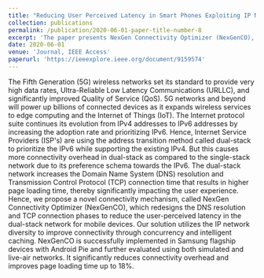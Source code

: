 ```yaml
---
title: "Reducing User Perceived Latency in Smart Phones Exploiting IP Network Diversity"
collection: publications
permalink: /publication/2020-06-01-paper-title-number-8
excerpt: 'The paper presents NexGen Connectivity Optimizer (NexGenCO), a solution to reduce user-perceived latency in dual-stack networks by optimizing DNS resolution and TCP connection phases. By leveraging concurrency and intelligent caching, NexGenCO enhances connectivity and improves page loading times, as demonstrated through real-world implementation and evaluation.'
date: 2020-06-01
venue: 'Journal, IEEE Access'
paperurl: 'https://ieeexplore.ieee.org/document/9159574'
---
```


The Fifth Generation (5G) wireless networks set its standard to provide very high data rates, Ultra-Reliable Low Latency Communications (URLLC), and significantly improved Quality of Service (QoS). 5G networks and beyond will power up billions of connected devices as it expands wireless services to edge computing and the Internet of Things (IoT). The Internet protocol suite continues its evolution from IPv4 addresses to IPv6 addresses by increasing the adoption rate and prioritizing IPv6. Hence, Internet Service Providers (ISP's) are using the address transition method called dual-stack to prioritize the IPv6 while supporting the existing IPv4. But this causes more connectivity overhead in dual-stack as compared to the single-stack network due to its preference schema towards the IPv6. The dual-stack network increases the Domain Name System (DNS) resolution and Transmission Control Protocol (TCP) connection time that results in higher page loading time, thereby significantly impacting the user experience. Hence, we propose a novel connectivity mechanism, called NexGen Connectivity Optimizer (NexGenCO), which redesigns the DNS resolution and TCP connection phases to reduce the user-perceived latency in the dual-stack network for mobile devices. Our solution utilizes the IP network diversity to improve connectivity through concurrency and intelligent caching. NexGenCO is successfully implemented in Samsung flagship devices with Android Pie and further evaluated using both simulated and live-air networks. It significantly reduces connectivity overhead and improves page loading time up to 18%.
